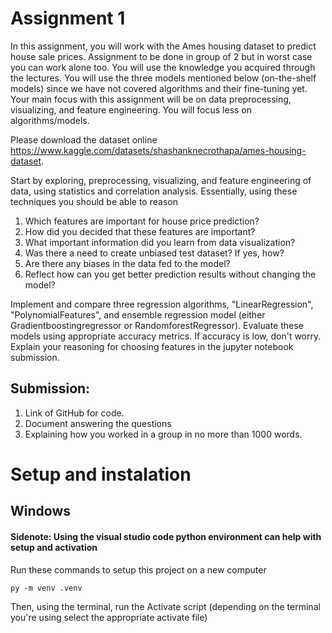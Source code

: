 # Assignment 1

In this assignment, you will work with the Ames housing dataset to predict house sale prices.
Assignment to be done in group of 2 but in worst case you can work alone too. 
You will use the knowledge you acquired through the lectures. You will use the three models mentioned below (on-the-shelf models) since we have not covered algorithms and their fine-tuning yet.
Your main focus with this assignment will be on data preprocessing, visualizing, and feature engineering. You will focus less on algorithms/models.

Please download the dataset online https://www.kaggle.com/datasets/shashanknecrothapa/ames-housing-dataset.

Start by exploring, preprocessing, visualizing, and feature engineering of data, using statistics and correlation analysis. Essentially, using these techniques you should be able to reason
1. Which features are important for house price prediction?
2. How did you decided that these features are important?
3. What important information did you learn from data visualization?
4. Was there a need to create unbiased test dataset? If yes, how?
5. Are there any biases in the data fed to the model?
6. Reflect how can you get better prediction results without changing the model?


Implement and compare three regression algorithms, "LinearRegression", "PolynomialFeatures", and ensemble regression model (either Gradientboostingregressor or RandomforestRegressor).
Evaluate these models using appropriate accuracy metrics. If accuracy is low, don't worry. Explain your reasoning for choosing features in the jupyter notebook submission.

## Submission:
1) Link of GitHub for code.
2) Document answering the questions
3) Explaining how you worked in a group in no more than 1000 words.

# Setup and instalation

## Windows
#### Sidenote: Using the visual studio code python environment can help with setup and activation

Run these commands to setup this project on a new computer
```
py -m venv .venv
```
Then, using the terminal, run the Activate script (depending on the terminal you're using select the appropriate activate file)